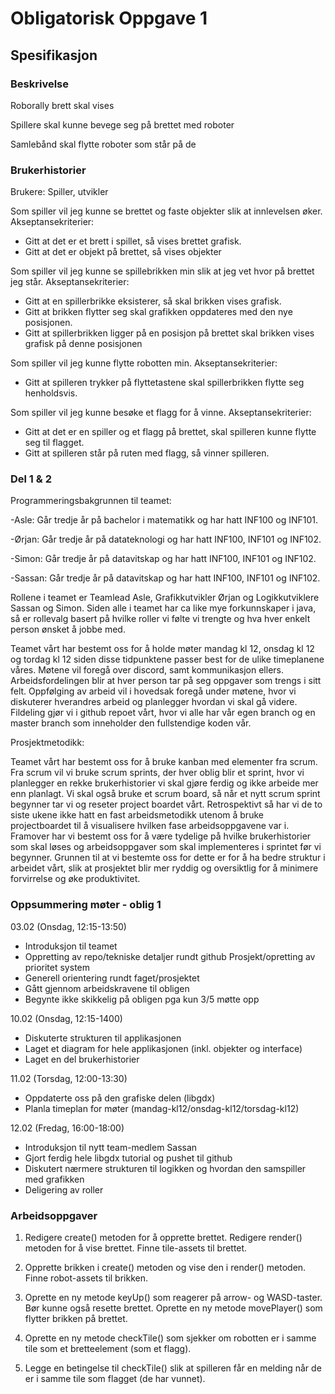# Obligatorisk Oppgave 1


## Spesifikasjon
### Beskrivelse

Roborally brett skal vises

Spillere skal kunne bevege seg på brettet med roboter

Samlebånd skal flytte roboter som står på de


### Brukerhistorier

Brukere: Spiller, utvikler

Som spiller vil jeg kunne se brettet og faste objekter slik at innlevelsen øker.  
        Akseptansekriterier:
- Gitt at det er et brett i spillet, så vises brettet grafisk.
- Gitt at det er objekt på brettet, så vises objekter

Som spiller vil jeg kunne se spillebrikken min slik at jeg vet hvor på brettet jeg står.
        Akseptansekriterier:
- Gitt at en spillerbrikke eksisterer, så skal brikken vises grafisk.
- Gitt at brikken flytter seg skal grafikken oppdateres med den nye posisjonen.
- Gitt at spillerbrikken ligger på en posisjon på brettet skal brikken 
  vises grafisk på denne posisjonen

Som spiller vil jeg kunne flytte robotten min.
        Akseptansekriterier:
- Gitt at spilleren trykker på flyttetastene skal spillerbrikken flytte seg henholdsvis.

Som spiller vil jeg kunne besøke et flagg for å vinne.
        Akseptansekriterier:
- Gitt at det er en spiller og et flagg på brettet, skal spilleren kunne flytte seg til flagget.
- Gitt at spilleren står på ruten med flagg, så vinner spilleren.

### Del 1 & 2
Programmeringsbakgrunnen til teamet:

-Asle: Går tredje år på bachelor i matematikk og har hatt INF100 og INF101.

-Ørjan: Går tredje år på datateknologi og har hatt INF100, INF101 og INF102.

-Simon: Går tredje år på datavitskap og har hatt INF100, INF101 og INF102.

-Sassan: Går tredje år på datavitskap og har hatt INF100, INF101 og INF102.

Rollene i teamet er Teamlead Asle, Grafikkutvikler Ørjan og Logikkutviklere Sassan og Simon. Siden alle i teamet 
har ca like mye forkunnskaper i java, så er rollevalg basert på hvilke roller vi følte vi trengte 
og hva hver enkelt person ønsket å jobbe med. 

Teamet vårt har bestemt oss for å holde møter mandag kl 12, onsdag kl 12 og tordag kl 12
siden disse tidpunktene passer best for de ulike timeplanene våres. Møtene  vil foregå over discord,
samt kommunikasjon ellers. Arbeidsfordelingen blir at hver person tar på seg oppgaver som trengs i sitt felt.
Oppfølging av arbeid vil i hovedsak foregå under
møtene, hvor vi diskuterer hverandres arbeid og planlegger hvordan vi skal gå videre.
Fildeling gjør vi i github repoet vårt, hvor vi alle har vår egen branch og en master branch som inneholder
den fullstendige koden vår.

Prosjektmetodikk:


Teamet vårt har bestemt oss for å bruke kanban med elementer fra scrum. Fra scrum vil vi bruke scrum sprints, der
hver oblig blir et sprint, hvor vi planlegger en rekke brukerhistorier vi skal gjøre ferdig og ikke arbeide mer enn planlagt.
Vi skal også bruke et scrum board, så når et nytt scrum sprint begynner tar vi og reseter project boardet vårt.
Retrospektivt så har vi de to siste ukene ikke hatt en fast arbeidsmetodikk utenom å bruke projectboardet
til å visualisere hvilken fase arbeidsoppgavene var i. Framover har vi bestemt oss for å være tydelige på hvilke
brukerhistorier som skal løses og arbeidsoppgaver som skal implementeres i sprintet før vi begynner. Grunnen til
at vi bestemte oss for dette er for å ha bedre struktur i arbeidet vårt, slik at prosjektet blir mer ryddig og oversiktlig
for å minimere forvirrelse og øke produktivitet.

### Oppsummering møter - oblig 1

03.02 (Onsdag, 12:15-13:50)
- Introduksjon til teamet
- Oppretting av repo/tekniske detaljer rundt github
Prosjekt/opretting av prioritet system
- Generell orientering rundt faget/prosjektet
- Gått gjennom arbeidskravene til obligen
- Begynte ikke skikkelig på obligen pga kun 3/5 møtte opp

10.02 (Onsdag, 12:15-1400)
- Diskuterte strukturen til applikasjonen
- Laget et diagram for hele applikasjonen (inkl. objekter og interface)
- Laget en del brukerhistorier

11.02 (Torsdag, 12:00-13:30)
- Oppdaterte oss på den grafiske delen (libgdx)
- Planla timeplan for møter (mandag-kl12/onsdag-kl12/torsdag-kl12)

12.02 (Fredag, 16:00-18:00)
- Introduksjon til nytt team-medlem Sassan
- Gjort ferdig hele libgdx tutorial og pushet til github
- Diskutert nærmere strukturen til logikken og hvordan
den samspiller med grafikken
- Deligering av roller

### Arbeidsoppgaver

1) Redigere create() metoden for å opprette brettet.
   Redigere render() metoden for å vise brettet.
   Finne tile-assets til brettet.

2) Opprette brikken i create() metoden og vise den i render() metoden.
   Finne robot-assets til brikken.

3) Oprette en ny metode keyUp() som reagerer på arrow- og WASD-taster.
   Bør kunne også resette brettet. Oprette en ny metode movePlayer() som
   flytter brikken på brettet.

4) Oprette en ny metode checkTile() som sjekker om robotten er i samme
   tile som et bretteelement (som et flagg).

5) Legge en betingelse til checkTile() slik at spilleren får en melding
   når de er i samme tile som flagget (de har vunnet).